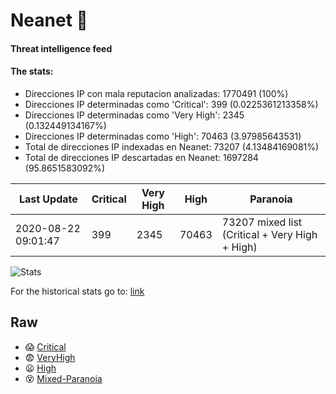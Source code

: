# Neanet :hocho:
#### Threat intelligence feed
#### The stats:

- Direcciones IP con mala reputacion analizadas: 1770491 (100%)
- Direcciones IP determinadas como 'Critical':  399 (0.0225361213358%)
- Direcciones IP determinadas como 'Very High':  2345 (0.132449134167%)
- Direcciones IP determinadas como 'High':  70463 (3.97985643531)
- Total de direcciones IP indexadas en Neanet:  73207 (4.13484169081%)
- Total de direcciones IP descartadas en Neanet:  1697284 (95.8651583092%)

| Last Update | Critical | Very High | High | Paranoia |
| --- | --- | --- | --- | --- |
| 2020-08-22 09:01:47 | 399 | 2345 | 70463 | 73207 mixed list (Critical + Very High + High)|

![Stats](https://docs.google.com/spreadsheets/d/e/2PACX-1vSnaNMIXVabIpDJjufMlzH7poXnshF3mgd8Is1g9ytUEzVsP5my4Trn8f-xkoLLQ38xpL3HtmUexLo6/pubchart?oid=501124687&format=image)

For the historical stats go to: [link](/stats.csv)
## Raw
- :scream: [Critical](https://raw.githubusercontent.com/JavaGarcia/Neanet/master/blacklists/neanet_critical.txt)
- :fearful: [VeryHigh](https://raw.githubusercontent.com/JavaGarcia/Neanet/master/blacklists/neanet_veryHigh.txtt)
- :frowning: [High](https://raw.githubusercontent.com/JavaGarcia/Neanet/master/blacklists/neanet_high.txt)
- :dizzy_face: [Mixed-Paranoia](https://raw.githubusercontent.com/JavaGarcia/Neanet/master/blacklists/neanet_all.txt)











































































































































































































































































































































































